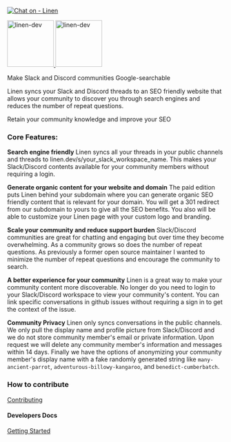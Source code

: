 [![Chat on - Linen](https://img.shields.io/badge/Chat_on-Linen-blue)](https://linen.dev/invite/linen)

<a href="https://linen.dev/#gh-light-mode-only">
  <img alt="linen-dev" src="https://static.main.linendev.com/logos/linen-black-logo.svg#gh-light-mode-only" width="108">
</a>

<a href="https://linen.dev/#gh-dark-mode-only">
  <img alt="linen-dev" src="https://static.main.linendev.com/logos/linen-white-logo.svg#gh-dark-mode-only" width="108">
</a>

Make Slack and Discord communities Google-searchable

Linen syncs your Slack and Discord threads to an SEO friendly website that allows your community to discover you through search engines and reduces the number of repeat questions.

Retain your community knowledge and improve your SEO

### Core Features:

**Search engine friendly**
Linen syncs all your threads in your public channels and threads to linen.dev/s/your_slack_workspace_name. This makes your Slack/Discord contents available for your community members without requiring a login.

**Generate organic content for your website and domain**
The paid edition puts Linen behind your subdomain where you can generate organic SEO friendly content that is relevant for your domain. You will get a 301 redirect from our subdomain to yours to give all the SEO benefits. You also will be able to customize your Linen page with your custom logo and branding.

**Scale your community and reduce support burden**
Slack/Discord communities are great for chatting and engaging but over time they become overwhelming. As a community grows so does the number of repeat questions. As previously a former open source maintainer I wanted to minimize the number of repeat questions and encourage the community to search.

**A better experience for your community**
Linen is a great way to make your community content more discoverable. No longer do you need to login to your Slack/Discord workspace to view your community's content. You can link specific conversations in github issues without requiring a sign in to get the context of the issue.

**Community Privacy**
Linen only syncs conversations in the public channels. We only pull the display name and profile picture from Slack/Discord and we do not store community member's email or private information. Upon request we will delete any community member's information and messages within 14 days. Finally we have the options of anonymizing your community member's display name with a fake randomly generated string like `many-ancient-parrot`, `adventurous-billowy-kangaroo`, and `benedict-cumberbatch`.

### How to contribute

[Contributing](./CONTRIBUTING.md)

#### Developers Docs

[Getting Started](./docs/getting-started.md)
